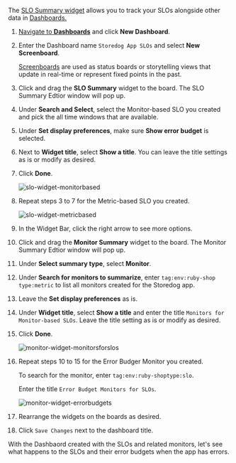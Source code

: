 The <a href="https://docs.datadoghq.com/dashboards/widgets/slo/" target="_blank">SLO Summary widget</a> allows you to track your SLOs alongside other data in <a href="https://docs.datadoghq.com/dashboards/" target="_blank">Dashboards. 

1. Navigate to <a href="https://app.datadoghq.com/dashboard/lists" target="_datadog">**Dashboards**</a> and click **New Dashboard**.

2. Enter the Dashboard name `Storedog App SLOs` and select **New Screenboard**.

   <a href="https://docs.datadoghq.com/dashboards/screenboards/" target="_blank">Screenboards</a> are used as status boards or storytelling views that update in real-time or represent fixed points in the past. 

3. Click and drag the **SLO Summary** widget to the board. The SLO Summary Edtior window will pop up.

4. Under **Search and Select**, select the Monitor-based SLO you created and pick the all time windows that are available.

5. Under **Set display preferences**, make sure **Show error budget** is selected.

6. Next to **Widget title**, select **Show a title**. You can leave the title settings as is or modify as desired.

7. Click **Done**.

   ![slo-widget-monitorbased](slopractice/assets/slo-widget-monitorbased.png)

8. Repeat steps 3 to 7 for the Metric-based SLO you created.

   ![slo-widget-metricbased](slopractice/assets/slo-widget-metricbased.png)

9. In the Widget Bar, click the right arrow to see more options.

10. Click and drag the **Monitor Summary** widget to the board. The Monitor Summary Edtior window will pop up.

11. Under **Select summary type**, select **Monitor**.

12. Under **Search for monitors to summarize**, enter `tag:env:ruby-shop type:metric` to list all monitors created for the Storedog app.

13. Leave the **Set display preferences** as is.

14. Under **Widget title**, select **Show a title** and enter the title `Monitors for Monitor-based SLOs`. Leave the title setting as is or modify as desired.

15. Click **Done**.

    ![monitor-widget-monitorsforslos](slopractice/assets/monitor-widget-monitorsforslos.png)

16. Repeat steps 10 to 15 for the Error Budger Monitor you created. 

    To search for the monitor, enter `tag:env:ruby-shoptype:slo`.

    Enter the title `Error Budget Monitors for SLOs`.

    ![monitor-widget-errorbudgets](slopractice/assets/monitor-widget-errorbudgets.png)

17. Rearrange the widgets on the boards as desired.

18. Click `Save Changes` next to the dashboard title.

With the Dashbaord created with the SLOs and related monitors, let's see what happens to the SLOs and their error budgets when the app has errors. 
